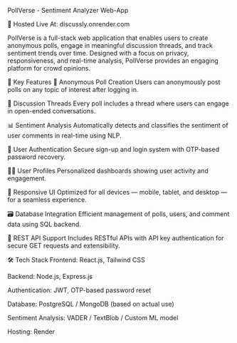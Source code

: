  PollVerse - Sentiment Analyzer Web-App


🔗 Hosted Live At: discussly.onrender.com

PollVerse is a full-stack web application that enables users to create anonymous polls, engage in meaningful discussion threads, and track sentiment trends over time. Designed with a focus on privacy, responsiveness, and real-time analysis, PollVerse provides an engaging platform for crowd opinions.

🧠 Key Features
🔐 Anonymous Poll Creation
Users can anonymously post polls on any topic of interest after logging in.

💬 Discussion Threads
Every poll includes a thread where users can engage in open-ended conversations.

📊 Sentiment Analysis
Automatically detects and classifies the sentiment of user comments in real-time using NLP.

👥 User Authentication
Secure sign-up and login system with OTP-based password recovery.

🙋‍♂️ User Profiles
Personalized dashboards showing user activity and engagement.

📱 Responsive UI
Optimized for all devices — mobile, tablet, and desktop — for a seamless experience.

🗃️ Database Integration
Efficient management of polls, users, and comment data using SQL backend.

🔌 REST API Support
Includes RESTful APIs with API key authentication for secure GET requests and extensibility.

🛠️ Tech Stack
Frontend: React.js, Tailwind CSS

Backend: Node.js, Express.js

Authentication: JWT, OTP-based password reset

Database: PostgreSQL / MongoDB (based on actual use)

Sentiment Analysis: VADER / TextBlob / Custom ML model

Hosting: Render

